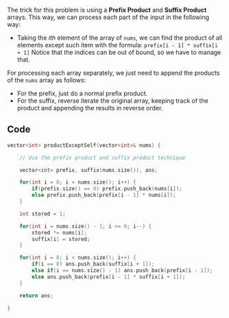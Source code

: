 The trick for this problem is using a **Prefix Product** and **Suffix Product** arrays.
This way, we can process each part of the input in the following way:

- Taking the *ith* element of the array of `nums`, we can find the product of all elements except such item with the formula:
    `prefix[i - 1] * suffix[i + 1]`
Notice that the indices can be out of bound, so we have to manage that.

For processing each array separately, we just need to append the products of the `nums` array as follows:
- For the prefix, just do a normal prefix product.
- For the suffix, reverse iterate the original array, keeping track of the product and appending the results in reverse order.

## Code
```cpp
vector<int> productExceptSelf(vector<int>& nums) {

    // Use the prefix product and suffix product technique

    vector<int> prefix, suffix(nums.size()), ans;

    for(int i = 0; i < nums.size(); i++) {
        if(prefix.size() == 0) prefix.push_back(nums[i]);
        else prefix.push_back(prefix[i - 1] * nums[i]);
    }

    int stored = 1;

    for(int i = nums.size() - 1; i >= 0; i--) {
        stored *= nums[i];
        suffix[i] = stored;
    }

    for(int i = 0; i < nums.size(); i++) {
        if(i == 0) ans.push_back(suffix[i + 1]);
        else if(i == nums.size() - 1) ans.push_back(prefix[i - 1]);
        else ans.push_back(prefix[i - 1] * suffix[i + 1]);
    }

    return ans;

}
```
